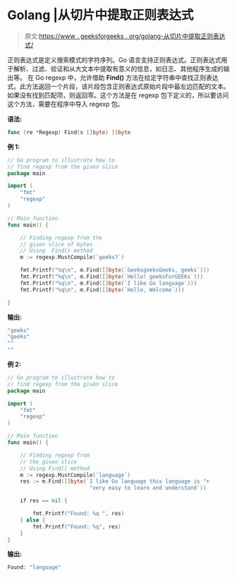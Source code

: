 # Golang |从切片中提取正则表达式

> 原文:[https://www . geeksforgeeks . org/golang-从切片中提取正则表达式/](https://www.geeksforgeeks.org/golang-extracting-regular-expression-from-the-slice/)

正则表达式是定义搜索模式的字符序列。Go 语言支持正则表达式。正则表达式用于解析、过滤、验证和从大文本中提取有意义的信息，如日志、其他程序生成的输出等。
在 Go regexp 中，允许借助 **Find()** 方法在给定字符串中查找正则表达式。此方法返回一个片段，该片段包含正则表达式原始片段中最左边匹配的文本。如果没有找到匹配项，则返回零。这个方法是在 regexp 包下定义的，所以要访问这个方法，需要在程序中导入 regexp 包。

**语法:**

```go
func (re *Regexp) Find(s []byte) []byte
```

**例 1:**

```go
// Go program to illustrate how to
// find regexp from the given slice
package main

import (
    "fmt"
    "regexp"
)

// Main function
func main() {

    // Finding regexp from the
    // given slice of bytes
    // Using  Find() method
    m := regexp.MustCompile(`geeks?`)

    fmt.Printf("%q\n", m.Find([]byte(`GeeksgeeksGeeks, geeks`)))
    fmt.Printf("%q\n", m.Find([]byte(`Hello! geeksForGEEKs`)))
    fmt.Printf("%q\n", m.Find([]byte(`I like Go language`)))
    fmt.Printf("%q\n", m.Find([]byte(`Hello, Welcome`)))

}
```

**输出:**

```go
"geeks"
"geeks"
""
""

```

**例 2:**

```go
// Go program to illustrate how to
// find regexp from the given slice
package main

import (
    "fmt"
    "regexp"
)

// Main function
func main() {

    // Finding regexp from 
    // the given slice
    // Using Find() method
    m := regexp.MustCompile(`language`)
    res := m.Find([]byte(`I like Go language this language is "+
                          "very easy to learn and understand`))

    if res == nil {

        fmt.Printf("Found: %q ", res)
    } else {
        fmt.Printf("Found: %q", res)
    }
}
```

**输出:**

```go
Found: "language"
```